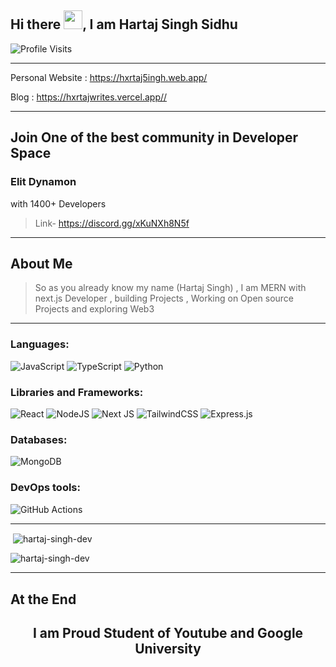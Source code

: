 

  ##  Hi there <img src="https://raw.githubusercontent.com/MartinHeinz/MartinHeinz/master/wave.gif" width="30px">, I am Hartaj Singh Sidhu
 
 
 
![Profile Visits](https://komarev.com/ghpvc/?username=Hartaj-Singh-Dev) <br>

   ---
   
   Personal Website : 
       <a>https://hxrtaj5ingh.web.app/</a>
       
   Blog :
       <a>https://hxrtajwrites.vercel.app//</a>
   
  ---
  ## Join One of the best community in Developer Space
  
  <h3> Elit Dynamon </h3> 
   with 1400+ Developers 
   
   >Link- https://discord.gg/xKuNXh8N5f
 
  ---
  
   ## About Me
  >So as you already know my name (Hartaj Singh) , I am MERN with next.js Developer , building Projects , Working on Open source Projects and exploring Web3

---
### Languages:

![JavaScript](https://img.shields.io/badge/javascript-%23323330.svg?style=for-the-badge&logo=javascript&logoColor=%23F7DF1E)
![TypeScript](https://img.shields.io/badge/typescript-%23007ACC.svg?style=for-the-badge&logo=typescript&logoColor=white)
![Python](https://img.shields.io/badge/python-3670A0?style=for-the-badge&logo=python&logoColor=ffdd54)

### Libraries and Frameworks:

![React](https://img.shields.io/badge/react-%2320232a.svg?style=for-the-badge&logo=react&logoColor=%2361DAFB)
![NodeJS](https://img.shields.io/badge/node.js-6DA55F?style=for-the-badge&logo=node.js&logoColor=white)
![Next JS](https://img.shields.io/badge/Next-black?style=for-the-badge&logo=next.js&logoColor=white)
![TailwindCSS](https://img.shields.io/badge/tailwindcss-%2338B2AC.svg?style=for-the-badge&logo=tailwind-css&logoColor=white)
![Express.js](https://img.shields.io/badge/express.js-%23404d59.svg?style=for-the-badge&logo=express&logoColor=%2361DAFB)

### Databases:
![MongoDB](https://img.shields.io/badge/MongoDB-%234ea94b.svg?style=for-the-badge&logo=mongodb&logoColor=white)
### DevOps tools:

![GitHub Actions](https://img.shields.io/badge/github%20actions-%232671E5.svg?style=for-the-badge&logo=githubactions&logoColor=white)

---

<p>&nbsp;<img align="center" src="https://github-readme-stats.vercel.app/api?username=hartaj-singh-dev&show_icons=true&locale=en" alt="hartaj-singh-dev" /></p>

<p><img align="center" src="https://github-readme-streak-stats.herokuapp.com/?user=hartaj-singh-dev&" alt="hartaj-singh-dev" /></p>

---


## At the End

<h2  align="center">I am Proud Student of <b>Youtube</b> and <b>Google University</b></h2>






